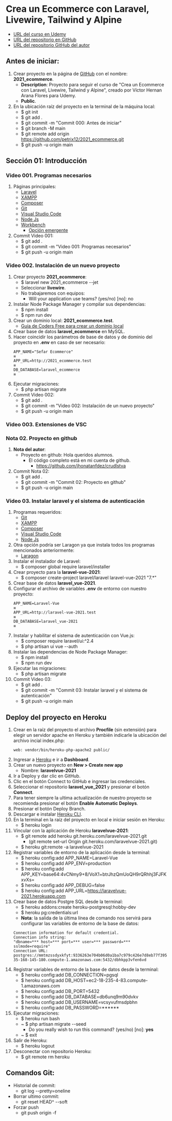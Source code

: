 # Crea un Ecommerce con Laravel, Livewire, Tailwind y Alpine
+ [URL del curso en Udemy](https://www.udemy.com/course/crea-un-ecommerce-con-laravel-livewire-tailwind-y-alpine)
+ [URL del repositorio en GitHub](https://github.com/petrix12/2021_ecommerce.git)
+ [URL del repositorio GitHub del autor]()

## Antes de iniciar:
1. Crear proyecto en la página de [GitHub](https://github.com) con el nombre: **2021_ecommerce**.
    + **Description**: Proyecto para seguir el curso de "Crea un Ecommerce con Laravel, Livewire, Tailwind y Alpine", creado por Víctor Hernan Arana Flores para Udemy.
    + **Public**.
2. En la ubicación raíz del proyecto en la terminal de la máquina local:
    + $ git init
    + $ git add .
    + $ git commit -m "Commit 000: Antes de iniciar"
    + $ git branch -M main
    + $ git remote add origin https://github.com/petrix12/2021_ecommerce.git
    + $ git push -u origin main

## Sección 01: Introducción

### Video 001. Programas necesarios
1. Páginas principales:
	+ [Laravel](https://laravel.com)
	+ [XAMPP](https://www.apachefriends.org/es/index.html)
	+ [Composer](https://getcomposer.org)
	+ [Git](https://git-scm.com)
    + [Visual Studio Code](https://code.visualstudio.com)
    + [Node Js](https://nodejs.org/es)
    + [Workbench](https://dev.mysql.com/downloads/workbench)
        + [Opción emergente](https://www.malavida.com/es/soft/mysql-workbench/#gref)
2. Commit Video 001:
    + $ git add .
    + $ git commit -m "Video 001: Programas necesarios"
    + $ git push -u origin main

### Video 002. Instalación de un nuevo proyecto
1. Crear proyecto **2021_ecommerce**:
    + $ laravel new 2021_ecommerce --jet
    + Seleccionar **livewire**.
    + No trabajaremos con equipos:
        - Will your application use teams? (yes/no) [no]: no
2. Instalar Node Package Manager y compilar sus dependencias:
    + $ npm install
    + $ npm run dev
3. Crear un dominio local: **2021_ecommerce.test**.
    + [Guía de Coders Free para crear un dominio local](https://codersfree.com/blog/como-generar-un-dominio-local-en-windows-xampp)
4. Crear base de datos **laravel_ecommerce** en MySQL.
5. Hacer coincidir los parámetros de base de datos y de dominio del proyecto en **.env** en caso de ser necesario:
    ```env
    APP_NAME="Sefar Ecommerce"
    ≡
    APP_URL=http://2021_ecommerce.test
    ≡
    DB_DATABASE=laravel_ecommerce
    ≡
    ```
6. Ejecutar migraciones:
    + $ php artisan migrate
7. Commit Video 002:
    + $ git add .
    + $ git commit -m "Video 002: Instalación de un nuevo proyecto"
    + $ git push -u origin main

### Video 003. Extensiones de VSC



### Nota 02. Proyecto en github
1. **Nota del autor**:
    + Proyecto en github: Hola queridos alumnos.
        + El código completo está en mi cuenta de github.
            + https://github.com/jhonatanfdez/crudlstva
2. Commit Nota 02:
    + $ git add .
    + $ git commit -m "Commit 02: Proyecto en github"
    + $ git push -u origin main

### Video 03. Instalar laravel y el sistema de autenticación
1. Programas requeridos:
    + [Git](https://git-scm.com/downloads)
    + [XAMPP](https://www.apachefriends.org/es/download.html)
    + [Composer](https://getcomposer.org)
    + [Visual Studio Code](https://code.visualstudio.com/download)
    + [Node Js](https://nodejs.org)
2. Otra opción podría ser Laragon ya que instala todos los programas mencionados anteriormente:
    + [Laragon](https://laragon.org/download/index.html)
3. Instalar el instalador de Laravel:
    + $ composer global require laravel/installer
4. Crear proyecto para la **laravel-vue-2021**:
    + $ composer create-project laravel/laravel laravel-vue-2021 "7.*"
5. Crear base de datos **laravel_vue-2021**.
6. Configurar el archivo de variables **.env** de entorno con nuestro proyecto:
    ```env
    APP_NAME=Laravel-Vue
    ≡
    APP_URL=http://laravel-vue-2021.test
    ≡
    DB_DATABASE=laravel_vue-2021
    ≡
    ```
7. Instalar y habilitar el sistema de autenticación con Vue.js:
    + $ composer require laravel/ui:^2.4
    + $ php artisan ui vue --auth
8. Instalar las dependencias de Node Package Manager:
    + $ npm install
    + $ npm run dev
9. Ejecutar las migraciones:
    + $ php artisan migrate
10. Commit Video 03:
    + $ git add .
    + $ git commit -m "Commit 03: Instalar laravel y el sistema de autenticación"
    + $ git push -u origin main



## Deploy del proyecto en Heroku
1. Crear en la raíz del proyecto el archivo **Procfile** (sin extensión) para elegir un servidor apache en Heroku y también indicarle la ubicación del archivo incial index.php:
    ```
    web: vendor/bin/heroku-php-apache2 public/
    ```
2. Ingresar a [Heroku](https://dashboard.heroku.com/apps) e ir a **Dashboard**.
3. Crear un nuevo proyecto en **New > Create new app**
    + Nombre: **laravelvue-2021**
4. Ir a Deploy y dar clic en GitHub.
5. Clic en el botón Connect to GitHub e ingresar las credenciales.
6. Seleccionar el repositorio **laravel_vue_2021** y presionar el botón **Connect**.
7. Para tener siempre la ultima actualización de nuestro proyecto se recomienda presionar el botón **Enable Automatic Deploys**.
8. Presionar el botón Deploy Branch.
9. Descargar e instalar [Heroku CLI](https://devcenter.heroku.com/articles/heroku-cli).
10. En la terminal en la raíz del proyecto en local e iniciar sesión en Heroku:
    + $ heroku login
11. Víncular con la aplicación de Heroku **laravelvue-2021**:
    + $ git remote add heroku git.heroku.com/laravelvue-2021.git
        + (git remote set-url Origin git.heroku.com/laravelvue-2021.git)
    + $ heroku git:remote -a laravelvue-2021
12. Registrar variables de entorno de la aplicación desde la terminal:
    + $ heroku config:add APP_NAME=Laravel-Vue
    + $ heroku config:add APP_ENV=production
    + $ heroku config:add APP_KEY=base64:4vCNmy9+8/VoX1+btrJhzQmUoQH9rQRhhj3FJFKxvXs=
    + $ heroku config:add APP_DEBUG=false
    + $ heroku config:add APP_URL=https://laravelvue-2021.herokuapp.com
13. Crear base de datos Postgre SQL desde la terminal:
    + $ heroku addons:create heroku-postgresql:hobby-dev
    + $ heroku pg:credentials:url
    + **Nota**: la salida de la última línea de comando nos servirá para configurar las variables de entorno de la base de datos:
    ```
    Connection information for default credential.
    Connection info string:
    "dbname=*** host=*** port=*** user=*** password=*** sslmode=require"
    Connection URL:
    postgres://mmtmzssdyxkfyt:9336263e704b06d0a1ba7c979c426e7d8eb77f3958e4114cea9a21973ba08d84@ec2-35-168-145-180.compute-1.amazonaws.com:5432/dbhkpp3vfen6vd
    ```
14. Registrar variables de entorno de la base de datos desde la terminal:
    + $ heroku config:add DB_CONNECTION=pgsql
    + $ heroku config:add DB_HOST=ec2-18-235-4-83.compute-1.amazonaws.com
    + $ heroku config:add DB_PORT=5432
    + $ heroku config:add DB_DATABASE=db6unq9m90dvkv
    + $ heroku config:add DB_USERNAME=vcsyvufmsdpbhn
    + $ heroku config:add DB_PASSWORD=******
15. Ejecutar migraciones:
    + $ heroku run bash
    + ~ $ php artisan migrate --seed
        + Do you really wish to run this command? (yes/no) [no]: **yes**
    + ~ $ exit
16. Salir de Heroku:
    + $ heroku logout
17. Desconectar con repositorio Heroku:
    + $ git remote rm heroku

## Comandos Git:
+ Historial de commit:
    + git log --pretty=oneline
+ Borrar ultimo commit:
    + git reset HEAD^ --soft
+ Forzar push
    + git push origin -f